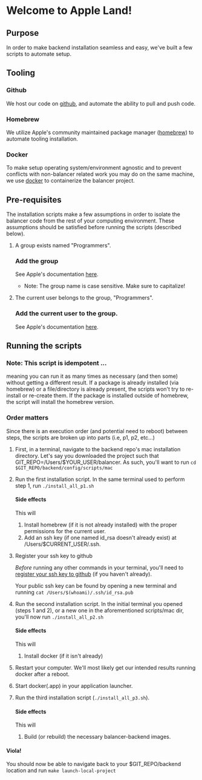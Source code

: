 # Welcome to Apple Land!

## Purpose

In order to make backend installation seamless and easy, we've built a few scripts to automate setup.

## Tooling

### Github

We host our code on [github](https://github.com/CodeForPhilly/balancer-main), and automate the ability to pull and push code.

### Homebrew

We utilize Apple's community maintained package manager ([homebrew](https://brew.sh/)) to automate tooling installation.

### Docker

To make setup operating system/environment agnostic and to prevent conflicts with non-balancer related work you may do on the same machine, we use [docker](https://www.docker.com/) to containerize the balancer project.

## Pre-requisites

The installation scripts make a few assumptions in order to isolate the balancer code from the rest of your computing environment. These assumptions should be satisfied before running the scripts (described below).

1. A group exists named "Programmers".

   ### Add the group

   See Apple's documentation [here](https://support.apple.com/guide/mac-help/add-a-user-or-group-mchl3e281fc9/mac).

   - Note: The group name is case sensitive. Make sure to capitalize!

2. The current user belongs to the group, "Programmers".
   ### Add the current user to the group.
   See Apple's documentation [here](https://support.apple.com/guide/mac-help/add-a-user-or-group-mchl3e281fc9/mac).

## Running the scripts

### Note: This script is idempotent ...

meaning you can run it as many times as necessary (and then some) without getting a different result. If a package is already installed (via homebrew) or a file/directory is already present, the scripts won't try to re-install or re-create them. If the package is installed outside of homebrew, the script will install the homebrew version.

### Order matters

Since there is an execution order (and potential need to reboot) between steps, the scripts are broken up into parts (i.e, p1, p2, etc...)

1. First, in a terminal, navigate to the backend repo's mac installation directory. Let's say you downloaded the project such that GIT_REPO=/Users/$YOUR_USER/balancer. As such, you'll want to run
   `cd $GIT_REPO/backend/config/scripts/mac`

2. Run the first installation script.
   In the same terminal used to perform step 1, run
   `./install_all_p1.sh`

   #### Side effects

   This will

   1. Install homebrew (if it is not already installed) with the proper permissions for the current user.
   2. Add an ssh key (if one named id_rsa doesn't already exist) at /Users/$CURRENT_USER/.ssh.

3. Register your ssh key to github

   _Before_ running any other commands in your terminal, you'll need to [register your ssh key to github](https://docs.github.com/en/authentication/connecting-to-github-with-ssh/adding-a-new-ssh-key-to-your-github-account?tool=webui) (if you haven't already).

   Your public ssh key can be found by opening a new terminal and running
   `cat /Users/$(whoami)/.ssh/id_rsa.pub`

4. Run the second installation script.
   In the initial terminal you opened (steps 1 and 2), or a new one in the aforementioned scripts/mac dir, you'll now run
   `./install_all_p2.sh`

   #### Side effects

   This will

   1. Install docker (if it isn't already)

5. Restart your computer.
   We'll most likely get our intended results running docker after a reboot.
6. Start docker(.app) in your application launcher.
7. Run the third installation script (`./install_all_p3.sh`).

   #### Side effects

   This will

   1. Build (or rebuild) the necessary balancer-backend images.

#### Viola!

You should now be able to navigate back to your $GIT_REPO/backend location and run
`make launch-local-project`
